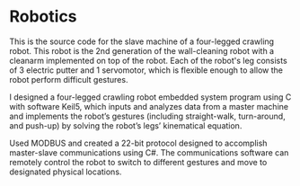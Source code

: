 # Robotics
This is the source code for the slave machine of a four-legged crawling robot. This robot is the 2nd generation of the wall-cleaning robot with 
a cleanarm implemented on top of the robot. Each of the robot's leg consists of 3 electric putter and 1 servomotor, which is flexible enough to
allow the robot perform difficult gestures.

I designed a four-legged crawling robot embedded system program using C with software Keil5, which inputs and analyzes
data from a master machine and implements the robot’s gestures (including straight-walk, turn-around,
and push-up) by solving the robot’s legs’ kinematical equation.

Used MODBUS and created a 22-bit protocol designed to accomplish master-slave communications
using C#. The communications software can remotely control the robot to switch to different gestures
and move to designated physical locations.

